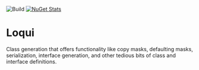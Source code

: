 ![Build](https://github.com/Noggog/Loqui/workflows/Build/badge.svg?branch=master) [![NuGet Stats](https://img.shields.io/nuget/v/Loqui.svg)](https://www.nuget.org/packages/Loqui)

# Loqui
Class generation that offers functionality like copy masks, defaulting masks, serialization, interface generation, and other tedious bits of class and interface definitions.
